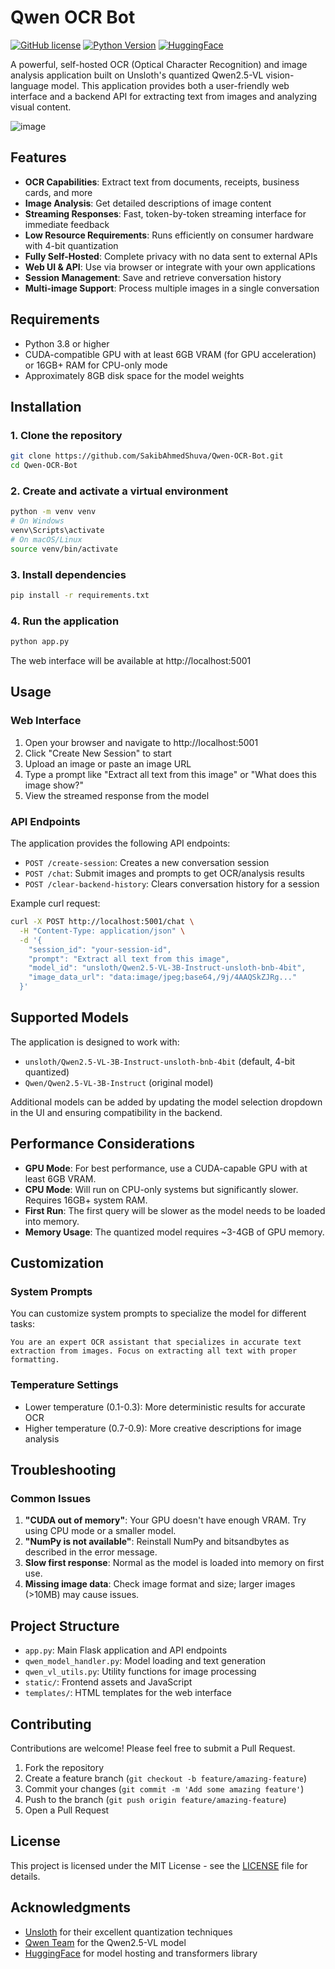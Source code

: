 # Qwen OCR Bot

[![GitHub license](https://img.shields.io/github/license/SakibAhmedShuva/Qwen-OCR-Bot)](https://github.com/SakibAhmedShuva/Qwen-OCR-Bot/blob/main/LICENSE)
[![Python Version](https://img.shields.io/badge/python-3.8%2B-blue)](https://www.python.org/downloads/)
[![HuggingFace](https://img.shields.io/badge/🤗%20Hugging%20Face-Qwen2.5--VL-yellow)](https://huggingface.co/Qwen/Qwen2.5-VL-3B-Instruct)

A powerful, self-hosted OCR (Optical Character Recognition) and image analysis application built on Unsloth's quantized Qwen2.5-VL vision-language model. This application provides both a user-friendly web interface and a backend API for extracting text from images and analyzing visual content.


![image](https://github.com/user-attachments/assets/f15e6d14-104e-46a7-801a-02168022170c)

## Features

- **OCR Capabilities**: Extract text from documents, receipts, business cards, and more
- **Image Analysis**: Get detailed descriptions of image content
- **Streaming Responses**: Fast, token-by-token streaming interface for immediate feedback
- **Low Resource Requirements**: Runs efficiently on consumer hardware with 4-bit quantization
- **Fully Self-Hosted**: Complete privacy with no data sent to external APIs
- **Web UI & API**: Use via browser or integrate with your own applications
- **Session Management**: Save and retrieve conversation history
- **Multi-image Support**: Process multiple images in a single conversation

## Requirements

- Python 3.8 or higher
- CUDA-compatible GPU with at least 6GB VRAM (for GPU acceleration) or 16GB+ RAM for CPU-only mode
- Approximately 8GB disk space for the model weights

## Installation

### 1. Clone the repository

```bash
git clone https://github.com/SakibAhmedShuva/Qwen-OCR-Bot.git
cd Qwen-OCR-Bot
```

### 2. Create and activate a virtual environment

```bash
python -m venv venv
# On Windows
venv\Scripts\activate
# On macOS/Linux
source venv/bin/activate
```

### 3. Install dependencies

```bash
pip install -r requirements.txt
```

### 4. Run the application

```bash
python app.py
```

The web interface will be available at http://localhost:5001

## Usage

### Web Interface

1. Open your browser and navigate to http://localhost:5001
2. Click "Create New Session" to start
3. Upload an image or paste an image URL
4. Type a prompt like "Extract all text from this image" or "What does this image show?"
5. View the streamed response from the model

### API Endpoints

The application provides the following API endpoints:

- `POST /create-session`: Creates a new conversation session
- `POST /chat`: Submit images and prompts to get OCR/analysis results
- `POST /clear-backend-history`: Clears conversation history for a session

Example curl request:

```bash
curl -X POST http://localhost:5001/chat \
  -H "Content-Type: application/json" \
  -d '{
    "session_id": "your-session-id",
    "prompt": "Extract all text from this image",
    "model_id": "unsloth/Qwen2.5-VL-3B-Instruct-unsloth-bnb-4bit",
    "image_data_url": "data:image/jpeg;base64,/9j/4AAQSkZJRg..."
  }'
```

## Supported Models

The application is designed to work with:

- `unsloth/Qwen2.5-VL-3B-Instruct-unsloth-bnb-4bit` (default, 4-bit quantized)
- `Qwen/Qwen2.5-VL-3B-Instruct` (original model)

Additional models can be added by updating the model selection dropdown in the UI and ensuring compatibility in the backend.

## Performance Considerations

- **GPU Mode**: For best performance, use a CUDA-capable GPU with at least 6GB VRAM.
- **CPU Mode**: Will run on CPU-only systems but significantly slower. Requires 16GB+ system RAM.
- **First Run**: The first query will be slower as the model needs to be loaded into memory.
- **Memory Usage**: The quantized model requires ~3-4GB of GPU memory.

## Customization

### System Prompts

You can customize system prompts to specialize the model for different tasks:

```
You are an expert OCR assistant that specializes in accurate text extraction from images. Focus on extracting all text with proper formatting.
```

### Temperature Settings

- Lower temperature (0.1-0.3): More deterministic results for accurate OCR
- Higher temperature (0.7-0.9): More creative descriptions for image analysis

## Troubleshooting

### Common Issues

1. **"CUDA out of memory"**: Your GPU doesn't have enough VRAM. Try using CPU mode or a smaller model.
2. **"NumPy is not available"**: Reinstall NumPy and bitsandbytes as described in the error message.
3. **Slow first response**: Normal as the model is loaded into memory on first use.
4. **Missing image data**: Check image format and size; larger images (>10MB) may cause issues.

## Project Structure

- `app.py`: Main Flask application and API endpoints
- `qwen_model_handler.py`: Model loading and text generation
- `qwen_vl_utils.py`: Utility functions for image processing
- `static/`: Frontend assets and JavaScript
- `templates/`: HTML templates for the web interface

## Contributing

Contributions are welcome! Please feel free to submit a Pull Request.

1. Fork the repository
2. Create a feature branch (`git checkout -b feature/amazing-feature`)
3. Commit your changes (`git commit -m 'Add some amazing feature'`)
4. Push to the branch (`git push origin feature/amazing-feature`)
5. Open a Pull Request

## License

This project is licensed under the MIT License - see the [LICENSE](LICENSE) file for details.

## Acknowledgments

- [Unsloth](https://github.com/unslothai/unsloth) for their excellent quantization techniques
- [Qwen Team](https://github.com/QwenLM/Qwen-VL) for the Qwen2.5-VL model
- [HuggingFace](https://huggingface.co/) for model hosting and transformers library

